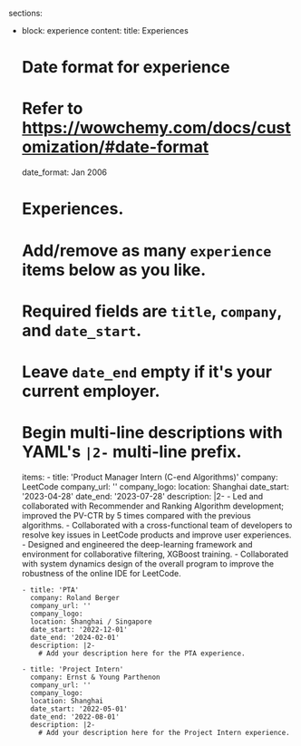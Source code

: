 sections:
  - block: experience
    content:
      title: Experiences
      # Date format for experience
      #   Refer to https://wowchemy.com/docs/customization/#date-format
      date_format: Jan 2006
      # Experiences.
      #   Add/remove as many `experience` items below as you like.
      #   Required fields are `title`, `company`, and `date_start`.
      #   Leave `date_end` empty if it's your current employer.
      #   Begin multi-line descriptions with YAML's `|2-` multi-line prefix.
      items:
        - title: 'Product Manager Intern (C-end Algorithms)'
          company: LeetCode
          company_url: ''
          company_logo: 
          location: Shanghai
          date_start: '2023-04-28'
          date_end: '2023-07-28'
          description: |2-
            - Led and collaborated with Recommender and Ranking Algorithm development; improved the PV-CTR by 5 times compared with the previous algorithms.
            - Collaborated with a cross-functional team of developers to resolve key issues in LeetCode products and improve user experiences.
            - Designed and engineered the deep-learning framework and environment for collaborative filtering, XGBoost training.
            - Collaborated with system dynamics design of the overall program to improve the robustness of the online IDE for LeetCode.
          
        - title: 'PTA'
          company: Roland Berger
          company_url: ''
          company_logo: 
          location: Shanghai / Singapore
          date_start: '2022-12-01'
          date_end: '2024-02-01'
          description: |2-
            # Add your description here for the PTA experience.
          
        - title: 'Project Intern'
          company: Ernst & Young Parthenon
          company_url: ''
          company_logo: 
          location: Shanghai
          date_start: '2022-05-01'
          date_end: '2022-08-01'
          description: |2-
            # Add your description here for the Project Intern experience.
